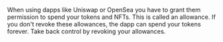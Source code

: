 When using dapps like Uniswap or OpenSea you have to grant them permission to spend your tokens and NFTs. This is called an allowance. If you don't revoke these allowances, the dapp can spend your tokens forever. Take back control by revoking your allowances.